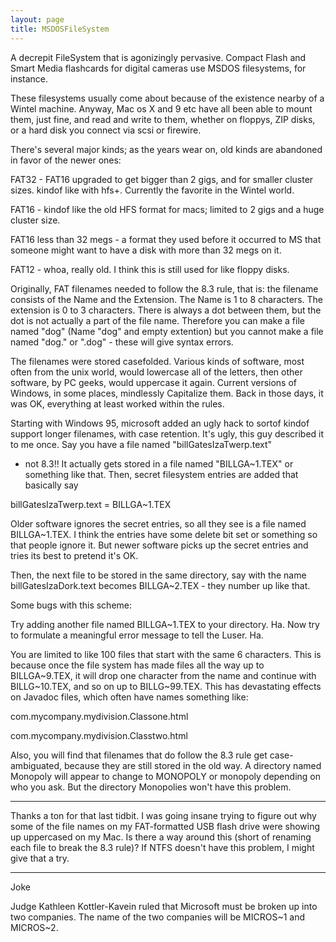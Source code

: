 ```yaml
---
layout: page
title: MSDOSFileSystem
---
```




A decrepit FileSystem that is agonizingly pervasive.
Compact Flash and Smart Media flashcards for digital cameras use MSDOS filesystems, for instance.

These filesystems usually come about because of the existence nearby of a Wintel machine.
Anyway, Mac os X and 9 etc have all been able to mount them, just fine, and read and write to them,
whether on floppys, ZIP disks, or a hard disk you connect via scsi or firewire. 

There's several major kinds; as the years wear on, old kinds are abandoned in favor of the newer ones:

FAT32 - FAT16 upgraded to get bigger than 2 gigs, and for smaller cluster sizes.  kindof like with hfs+.
Currently the favorite in the Wintel world.

FAT16 - kindof like the old HFS format for macs; limited to 2 gigs and a huge cluster size.

FAT16 less than 32 megs - a format they used before it occurred to MS that someone might want to have a disk with more than 32 megs on it.

FAT12 - whoa, really old.  I think this is still used for like floppy disks.

Originally, FAT filenames needed to follow the 8.3 rule, that is: the filename consists of the Name and the
Extension.  The Name is 1 to 8 characters.  The extension is 0 to 3 characters.  There is always a
dot between them, but the dot is not actually a part of the file name. Therefore you can make a file named "dog" (Name "dog" and empty extention) but you cannot make a file named "dog." or ".dog" - these will give syntax errors.

The filenames were stored casefolded.  Various kinds of software, most often from the unix world,
would lowercase all of the letters, then other software, by PC geeks, would uppercase it again.
Current versions of Windows, in some places, mindlessly Capitalize them.
Back in those days, it was OK, everything at least worked within the rules.

Starting with Windows 95, microsoft added an ugly hack to sortof kindof support longer filenames, with case retention.  It's ugly, this guy described it to me once.  Say you have a file named "billGatesIzaTwerp.text"
- not 8.3!!  It actually gets stored in a file named "BILLGA~1.TEX" or something like that.  Then,
secret filesystem entries are added that basically say

billGatesIzaTwerp.text = BILLGA~1.TEX

Older software ignores the secret entries, so all they see is a file named BILLGA~1.TEX.
I think the entries have some delete bit set or something so that people ignore it.
But newer software picks up the secret entries and tries its best to pretend it's OK.

Then, the next file to be stored in the same directory, say with the name billGatesIzaDork.text
becomes BILLGA~2.TEX - they number up like that.

Some bugs with this scheme:

Try adding another file named BILLGA~1.TEX to your directory.  Ha.
Now try to formulate a meaningful error message to tell the Luser.  Ha.

You are limited to like 100 files that start with the same 6 characters.
This is because once the file system has made files all the way up to BILLGA~9.TEX, it will drop one character from the name and continue with BILLG~10.TEX, and so on up to BILLG~99.TEX.
This has devastating effects on Javadoc files, which often have names something like:

com.mycompany.mydivision.Classone.html

com.mycompany.mydivision.Classtwo.html

Also, you will find that filenames that do follow the 8.3 rule get case-ambiguated,
because they are still stored in the old way.
A directory named Monopoly will appear to change to MONOPOLY or monopoly
depending on who you ask.  But the directory Monopolies won't have this problem.

----

Thanks a ton for that last tidbit. I was going insane trying to figure out why some of the file names on my FAT-formatted USB flash drive were showing up uppercased on my Mac. Is there a way around this (short of renaming each file to break the 8.3 rule)? If NTFS doesn't have this problem, I might give that a try.

----

Joke

Judge Kathleen Kottler-Kavein ruled that Microsoft must be broken up into two companies.
The name of the two companies will be MICROS~1 and MICROS~2.

